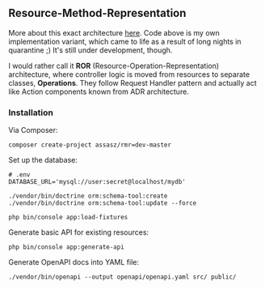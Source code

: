 ## Resource-Method-Representation

More about this exact architecture [here](https://www.peej.co.uk/articles/rmr-architecture.html).
Code above is my own implementation variant, which came to life as a result of long nights 
in quarantine ;) It's still under development, though.

I would rather call it **ROR** (Resource-Operation-Representation) architecture, 
where controller logic is moved from resources to separate classes, **Operations**. 
They follow Request Handler pattern and actually act like Action components known 
from ADR architecture. 

### Installation

Via Composer:

```
composer create-project assasz/rmr=dev-master
```

Set up the database:

```
# .env
DATABASE_URL='mysql://user:secret@localhost/mydb'
```

```
./vendor/bin/doctrine orm:schema-tool:create
./vendor/bin/doctrine orm:schema-tool:update --force

php bin/console app:load-fixtures
```

Generate basic API for existing resources:

```
php bin/console app:generate-api
```

Generate OpenAPI docs into YAML file:

```
./vendor/bin/openapi --output openapi/openapi.yaml src/ public/
```